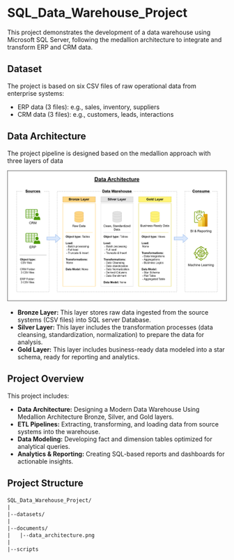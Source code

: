 # SQL_Data_Warehouse_Project
This project demonstrates the development of a data warehouse using Microsoft SQL Server, following the medallion architecture to integrate and transform ERP and CRM data. 

## Dataset
The project is based on six CSV files of raw operational data from enterprise systems:
 - ERP data (3 files): e.g., sales, inventory, suppliers
 - CRM data (3 files): e.g., customers, leads, interactions

## Data Architecture
The project pipeline is designed based on the medallion approach with three layers of data

![Data Architecture Diagram](documents/data_architecture.png)

 * **Bronze Layer:** 
    This layer stores raw data ingested from the source systems (CSV files) into SQL server Database.
 * **Silver Layer:**
    This layer includes the transformation processes (data cleansing, standardization, normalization) to prepare the data for analysis.
 * **Gold Layer:**
    This layer includes business-ready data modeled into a star schema, ready for reporting and analytics.

## Project Overview
This project includes:

 * **Data Architecture:** Designing a Modern Data Warehouse Using Medallion Architecture Bronze, Silver, and Gold layers.
 * **ETL Pipelines:** Extracting, transforming, and loading data from source systems into the warehouse.
 * **Data Modeling:** Developing fact and dimension tables optimized for analytical queries.
 * **Analytics & Reporting:** Creating SQL-based reports and dashboards for actionable insights.

## Project Structure
```
SQL_Data_Warehouse_Project/
|
|--datasets/
|
|--documents/
|   |--data_architecture.png
|
|--scripts
```